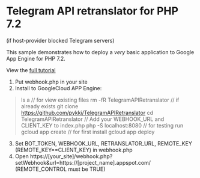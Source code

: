 # Telegram API retranslator for PHP 7.2
(if host-provider blocked Telegram servers)

This sample demonstrates how to deploy a *very* basic application to Google
App Engine for PHP 7.2.

View the [full tutorial](https://cloud.google.com/appengine/docs/standard/php7/quickstart)

1. Put webhook.php in your site
2. Install to GoogleCloud APP Engine:

>
>    ls a // for view existing files
>    rm -fR TelegramAPIRetranslator // if already exists
>    git clone https://github.com/pykki/TelegramAPIRetranslator
>    cd TelegramAPIRetranslator
>    // Add your WEBHOOK_URL and CLIENT_KEY to index.php
>    php -S localhost:8080 // for testing run
>    gcloud app create // for first install
>    gcloud app deploy
>

3. Set BOT_TOKEN, WEBHOOK_URL, RETRANSLATOR_URL, REMOTE_KEY (REMOTE_KEY==CLIENT_KEY) in webhook.php
4. Open https://[your_site]/webhook.php?setWebhook&url=https://[project_name].appspot.com/ (REMOTE_CONTROL must be TRUE)
